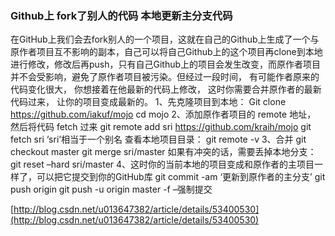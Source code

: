 ### **Github上 fork了别人的代码 本地更新主分支代码**

在GitHub上我们会去fork别人的一个项目，这就在自己的Github上生成了一个与原作者项目互不影响的副本，自己可以将自己Github上的这个项目再clone到本地进行修改，修改后再push，只有自己Github上的项目会发生改变，而原作者项目并不会受影响，避免了原作者项目被污染。但经过一段时间， 有可能作者原来的代码变化很大， 你想接着在他最新的代码上修改， 这时你需要合并原作者的最新代码过来， 让你的项目变成最新的。 
1、先克隆项目到本地： 
Git clone https://github.com/iakuf/mojo 
cd mojo 
2、添加原作者项目的 remote 地址， 然后将代码 fetch 过来 
git remote add sri https://github.com/kraih/mojo 
git fetch sri 
‘sri’相当于一个别名 
查看本地项目目录： git remote -v 
3、合并 
git checkout master 
git merge sri/master 
如果有冲突的话，需要丢掉本地分支： 
git reset –hard sri/master 
4、这时你的当前本地的项目变成和原作者的主项目一样了，可以把它提交到你的GitHub库 
git commit -am ‘更新到原作者的主分支’ 
git push origin 
git push -u origin master -f –强制提交

[http://blog.csdn.net/u013647382/article/details/53400530](http://blog.csdn.net/u013647382/article/details/53400530)

